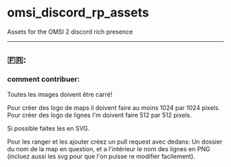 # omsi_discord_rp_assets
Assets for the OMSI 2 discord rich presence 

---

## 🇫🇷: 
### comment contribuer:

Toutes les images doivent être carré! 

Pour créer des logo de maps il doivent faire au moins 1024 par 1024 pixels.
Pour créer des logo de lignes I'm doivent faire 512 par 512 pixels.

Si possible faites les en SVG. 

Pour les ranger et les ajouter créez un pull request avec dedans: 
Un dossier du nom de la map en question, et a l'intérieur le nom des lignes en PNG (incluez aussi les svg pour que l'on puisse re modifier facilement).
